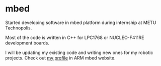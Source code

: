 # mbed

Started developing software in mbed platform during internship at METU Technopolis.

Most of the code is written in C++ for LPC1768 or NUCLEO-F411RE development boards.

I will be updating my existing code and writing new ones for my robotic projects. Check out [my profile](https://developer.mbed.org/users/BaserK/) in ARM mbed website.



